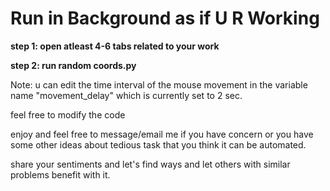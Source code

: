 # Run in Background as if U R Working

**step 1:  open atleast 4-6 tabs related to your work**

**step 2:  run random coords.py**

Note: u can edit the time interval of the mouse movement in the variable name "movement_delay" which is currently set to 2 sec.



feel free to modify the code

enjoy and feel free to message/email me if you have concern or you have some other ideas about tedious task that you think it can be automated.


share your sentiments and let's find ways and let others with similar problems benefit with it.
